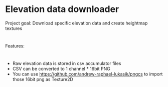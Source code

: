 # Elevation data downloader
Project goal: Download specific elevation data and create heightmap textures
#

Features:
#
- Raw elevation data is stored in csv accumulator files
- CSV can be converted to 1 channel * 16bit PNG
- You can use https://github.com/andrew-raphael-lukasik/pngcs to import those 16bit png as Texture2D
#
